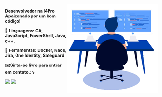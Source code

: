 <img src="https://github.com/vinicius-s-guedes/vinicius-s-guedes/blob/main/profile.png?raw=true" min-width="300px" max-width="300px" width="300px" align="right" alt="profile">

<p align="left"> 
  <strong>Desenvolvedor na I4Pro<br>
  Apaixonado por um bom código!
</p>

<p align="left">
  🚀 Linguagens: <strong>C#, JavaScript, PowerShell, Java, c++.</strong>
</p>

<p align="left">
  💼 Ferramentas: <strong>Docker, Kace, Jira, One Identity, Safeguard.</strong>
</p>

<p align="left">
  ✉️Sinta-se livre para entrar em contato.: ⤵️
</p>

<p align="left">
  <a href="mailto:viniciusstguedes@gmail.com" alt="Gmail">
  <img src="https://img.shields.io/badge/-Gmail-FF0000?style=flat-square&labelColor=FF0000&logo=gmail&logoColor=white" /></a>

  <a href="https://linkedin.com/in/vinicius-s-guedes" alt="Linkedin">
  <img src="https://img.shields.io/badge/-Linkedin-0e76a8?style=flat-square&logo=Linkedin&logoColor=white&link=https://linkedin.com/in/vinicius-s-guedes" /></a>

</p>  
